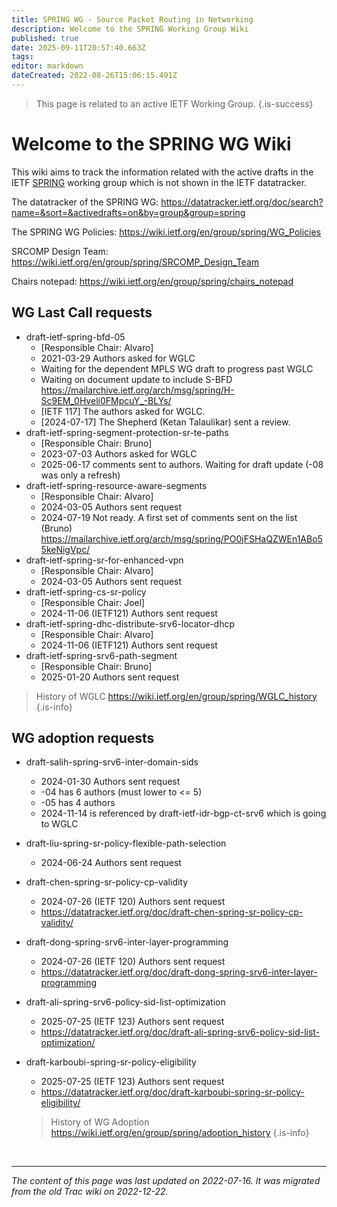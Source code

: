 ```yaml
---
title: SPRING WG - Source Packet Routing in Networking
description: Welcome to the SPRING Working Group Wiki
published: true
date: 2025-09-11T20:57:40.663Z
tags: 
editor: markdown
dateCreated: 2022-08-26T15:06:15.491Z
---
```


> This page is related to an active IETF Working Group.
{.is-success}
# Welcome to the SPRING WG Wiki

This wiki aims to track the information related with the active drafts in the IETF [SPRING](https://datatracker.ietf.org/group/spring/) working group which is not shown in the IETF datatracker. 

The datatracker of the SPRING WG:
https://datatracker.ietf.org/doc/search?name=&sort=&activedrafts=on&by=group&group=spring

The SPRING WG Policies:
https://wiki.ietf.org/en/group/spring/WG_Policies

SRCOMP Design Team:
https://wiki.ietf.org/en/group/spring/SRCOMP_Design_Team

Chairs notepad: https://wiki.ietf.org/en/group/spring/chairs_notepad

## WG Last Call requests
* draft-ietf-spring-bfd-05
   * [Responsible Chair: Alvaro]
   * 2021-03-29 Authors asked for WGLC
   * Waiting for the dependent MPLS WG draft to progress past WGLC
   * Waiting on document update to include S-BFD https://mailarchive.ietf.org/arch/msg/spring/H-Sc9EM_0Hveli0FMpcuY_-BLYs/
   * [IETF 117] The authors asked for WGLC.
   * [2024-07-17] The Shepherd (Ketan Talaulikar) sent a review.
* draft-ietf-spring-segment-protection-sr-te-paths
   * [Responsible Chair: Bruno]
   * 2023-07-03 Authors asked for WGLC
   * 2025-06-17 comments sent to authors. Waiting for draft update  (-08 was only a refresh)
* draft-ietf-spring-resource-aware-segments
  * [Responsible Chair: Alvaro]
  * 2024-03-05 Authors sent request
  * 2024-07-19 Not ready. A first set of comments sent on the list (Bruno) https://mailarchive.ietf.org/arch/msg/spring/PO0jFSHaQZWEn1ABo55keNigVpc/
* draft-ietf-spring-sr-for-enhanced-vpn
  * [Responsible Chair: Alvaro]
  * 2024-03-05 Authors sent request
* draft-ietf-spring-cs-sr-policy
  * [Responsible Chair: Joel]
  * 2024-11-06 (IETF121) Authors sent request
* draft-ietf-spring-dhc-distribute-srv6-locator-dhcp
  * [Responsible Chair: Alvaro]
  * 2024-11-06 (IETF121) Authors sent request
* draft-ietf-spring-srv6-path-segment
  * [Responsible Chair: Bruno]
  * 2025-01-20 Authors sent request
> History of WGLC
https://wiki.ietf.org/en/group/spring/WGLC_history
{.is-info}

## WG adoption requests
* draft-salih-spring-srv6-inter-domain-sids
  * 2024-01-30 Authors sent request
  * -04 has 6 authors (must lower to <= 5)
  * -05 has 4 authors
  * 2024-11-14 is referenced by draft-ietf-idr-bgp-ct-srv6  which is going to WGLC
* draft-liu-spring-sr-policy-flexible-path-selection
  * 2024-06-24 Authors sent request
* draft-chen-spring-sr-policy-cp-validity
  * 2024-07-26 (IETF 120) Authors sent request 
  * https://datatracker.ietf.org/doc/draft-chen-spring-sr-policy-cp-validity/
* draft-dong-spring-srv6-inter-layer-programming
  * 2024-07-26 (IETF 120) Authors sent request
  * https://datatracker.ietf.org/doc/draft-dong-spring-srv6-inter-layer-programming
* draft-ali-spring-srv6-policy-sid-list-optimization
  * 2025-07-25 (IETF 123) Authors sent request
  * https://datatracker.ietf.org/doc/draft-ali-spring-srv6-policy-sid-list-optimization/
* draft-karboubi-spring-sr-policy-eligibility
  * 2025-07-25 (IETF 123) Authors sent request
  * https://datatracker.ietf.org/doc/draft-karboubi-spring-sr-policy-eligibility/
  
  > History of WG Adoption
https://wiki.ietf.org/en/group/spring/adoption_history
{.is-info}


&nbsp;

---

*The content of this page was last updated on 2022-07-16. It was migrated from the old Trac wiki on 2022-12-22.*